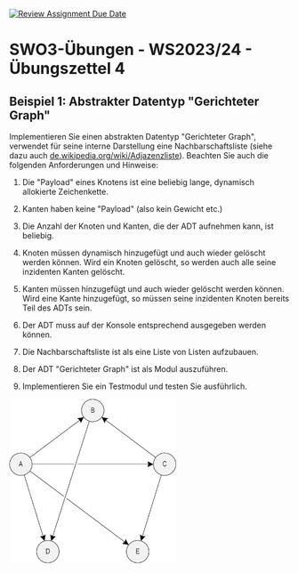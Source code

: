 [![Review Assignment Due Date](https://classroom.github.com/assets/deadline-readme-button-24ddc0f5d75046c5622901739e7c5dd533143b0c8e959d652212380cedb1ea36.svg)](https://classroom.github.com/a/6P4SoYLD)
# **SWO3-Übungen - WS2023/24 - Übungszettel 4**

## **Beispiel 1: Abstrakter Datentyp "Gerichteter Graph"**

Implementieren Sie einen abstrakten Datentyp "Gerichteter Graph", verwendet für
seine interne Darstellung eine Nachbarschaftsliste (siehe dazu auch
[de.wikipedia.org/wiki/Adjazenzliste][101]). Beachten Sie auch die folgenden
Anforderungen und Hinweise:

1. Die "Payload" eines Knotens ist eine beliebig lange, dynamisch allokierte
   Zeichenkette.

1. Kanten haben keine "Payload" (also kein Gewicht etc.)

1. Die Anzahl der Knoten und Kanten, die der ADT aufnehmen kann, ist beliebig.

1. Knoten müssen dynamisch hinzugefügt und auch wieder gelöscht werden können.
   Wird ein Knoten gelöscht, so werden auch alle seine inzidenten Kanten
   gelöscht.

1. Kanten müssen hinzugefügt und auch wieder gelöscht werden können. Wird eine
   Kante hinzugefügt, so müssen seine inzidenten Knoten bereits Teil des ADTs
   sein.

1. Der ADT muss auf der Konsole entsprechend ausgegeben werden können.

1. Die Nachbarschaftsliste ist als eine Liste von Listen aufzubauen.

1. Der ADT "Gerichteter Graph" ist als Modul auszuführen.

1. Implementieren Sie ein Testmodul und testen Sie ausführlich.

<img src="./doc/Graph.jpg" width="300"/>

[101]: https://de.wikipedia.org/wiki/Adjazenzliste
